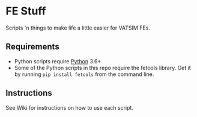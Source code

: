 # FE Stuff
Scripts 'n things to make life a little easier for VATSIM FEs.

## Requirements
- Python scripts require [Python](https://www.python.org/downloads/) 3.6+
- Some of the Python scripts in this repo require the fetools library. Get it by running `pip install fetools` from the command line.

## Instructions
See Wiki for instructions on how to use each script.
